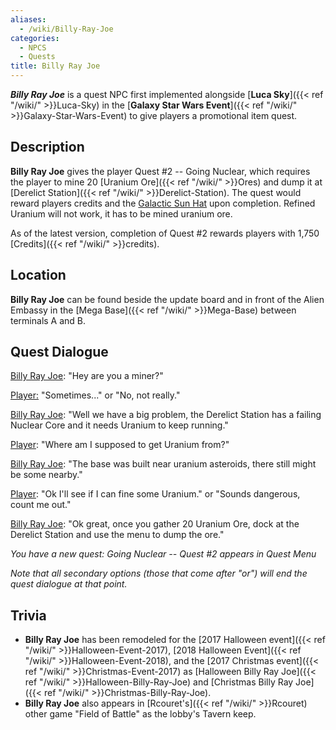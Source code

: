 ```yaml
---
aliases:
  - /wiki/Billy-Ray-Joe
categories:
  - NPCS
  - Quests
title: Billy Ray Joe
---
```


**_Billy Ray Joe_** is a quest NPC first implemented alongside [**Luca Sky**]({{< ref "/wiki/" >}}Luca-Sky) in the [**Galaxy Star Wars Event**]({{< ref "/wiki/" >}}Galaxy-Star-Wars-Event) to give players a promotional item quest.

## Description

**Billy Ray Joe** gives the player Quest #2 -- Going Nuclear, which requires the player to mine 20 [Uranium Ore]({{< ref "/wiki/" >}}Ores) and dump it at [Derelict Station]({{< ref "/wiki/" >}}Derelict-Station). The quest would reward players credits and the [Galactic Sun Hat](https://www.roblox.com/catalog/566778868/Galactic-Sun-Hat) upon completion. Refined Uranium will not work, it has to be mined uranium ore.

As of the latest version, completion of Quest #2 rewards players with 1,750 [Credits]({{< ref "/wiki/" >}}credits).  

## Location

**Billy Ray Joe** can be found beside the update board and in front of the Alien Embassy in the [Mega Base]({{< ref "/wiki/" >}}Mega-Base) between terminals A and B.

## Quest Dialogue

<u>Billy Ray Joe</u>: "Hey are you a miner?"

<u>Player:</u> "Sometimes..." or "No, not really."

<u>Billy Ray Joe</u>: "Well we have a big problem, the Derelict Station has a failing Nuclear Core and it needs Uranium to keep running."

<u>Player</u>: "Where am I supposed to get Uranium from?"

<u>Billy Ray Joe</u>: "The base was built near uranium asteroids, there still might be some nearby."

<u>Player</u>: "Ok I'll see if I can fine some Uranium." or "Sounds dangerous, count me out."

<u>Billy Ray Joe</u>: "Ok great, once you gather 20 Uranium Ore, dock at the Derelict Station and use the menu to dump the ore."

_You have a new quest: Going Nuclear -- Quest #2 appears in Quest Menu_

_Note that all secondary options (those that come after "or") will end the quest dialogue at that point._

## Trivia

- **Billy Ray Joe** has been remodeled for the [2017 Halloween event]({{< ref "/wiki/" >}}Halloween-Event-2017), [2018 Halloween Event]({{< ref "/wiki/" >}}Halloween-Event-2018), and the [2017 Christmas event]({{< ref "/wiki/" >}}Christmas-Event-2017) as [Halloween Billy Ray Joe]({{< ref "/wiki/" >}}Halloween-Billy-Ray-Joe) and [Christmas Billy Ray Joe]({{< ref "/wiki/" >}}Christmas-Billy-Ray-Joe). 
- **Billy Ray Joe** also appears in [Rcouret's]({{< ref "/wiki/" >}}Rcouret) other game "Field of Battle" as the lobby's Tavern keep.
